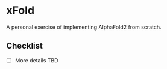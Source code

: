 # xFold

A personal exercise of implementing AlphaFold2 from scratch.

## Checklist

- [ ] More details TBD
